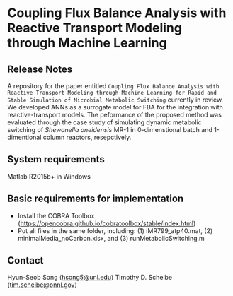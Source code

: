 # Coupling Flux Balance Analysis with Reactive Transport Modeling through Machine Learning

## Release Notes
A repository for the paper entitled ``Coupling Flux Balance Analysis with Reactive Transport Modeling through Machine Learning for Rapid and Stable Simulation of Microbial Metabolic Switching`` currently in review. We developed ANNs as a surrogate model for FBA for the integration with reactive-transport models. The peformance of the proposed method was evaluated through the case study of simulating dynamic metabolic switching of _Shewanella oneidensis_ MR-1 in 0-dimenstional batch and 1-dimentional column reactors, resepctively. 

## System requirements
Matlab R2015b+ in Windows 

## Basic requirements for implementation
- Install the COBRA Toolbox (https://opencobra.github.io/cobratoolbox/stable/index.html)
- Put all files in the same folder, including: (1) iMR799_atp40.mat, (2) minimalMedia_noCarbon.xlsx, and (3) runMetabolicSwitching.m

## Contact
Hyun-Seob Song (hsong5@unl.edu)
Timothy D. Scheibe (tim.scheibe@pnnl.gov)
